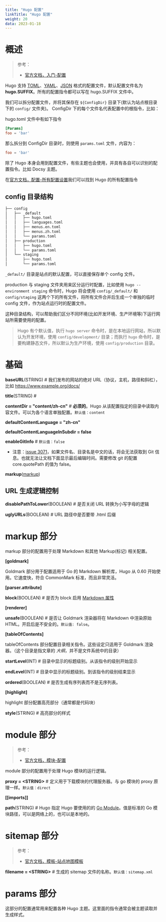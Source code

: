 ```yaml
---
title: "Hugo 配置"
linkTitle: "Hugo 配置"
weight: 20
data: 2023-01-18
---
```


# 概述
>
> 参考：
>
> - [官方文档，入门-配置](https://gohugo.io/getting-started/configuration/)

Hugo 支持 [TOML](/docs/2.编程/无法分类的语言/TOML.md)、[YAML](/docs/2.编程/无法分类的语言/YAML.md)、[JSON](/docs/2.编程/无法分类的语言/JSON.md) 格式的配置文件，默认配置文件名为 **hugo.SUFFIX**。所有的配置指令都可以写在 hugo.SUFFIX 文件中。

我们可以拆分配置文件，并将其保存在 `${ConfigDir}` 目录下(默认为站点根目录下的 `config/` 文件夹)。 ConfigDir 下的每个文件名代表配置中的根指令，比如：

hugo.toml 文件中有如下指令

```toml
[Params]
foo = 'bar'
```

那么拆分到 ConfigDir 目录时，则使用 `params.toml` 文件，内容为：

```toml
foo = 'bar'
```

除了 Hugo 本身会用到配置文件，有些主题也会使用，并具有各自可以识别的配置指令。比如 Docsy 主题。

在[官方文档，配置-所有配置设置](https://gohugo.io/getting-started/configuration/#all-configuration-settings)我们可以找到 Hugo 的所有配置指令

## config 目录结构

```bash
├── config
│   ├── _default
│   │   ├── hugo.toml
│   │   ├── languages.toml
│   │   ├── menus.en.toml
│   │   ├── menus.zh.toml
│   │   └── params.toml
│   ├── production
│   │   ├── hugo.toml
│   │   └── params.toml
│   └── staging
│       ├── hugo.toml
│       └── params.toml
```

`_default/` 目录是站点的默认配置，可以直接保存单个 config 文件。

production 与 staging 文件夹用来区分运行时配置，比如使用 `hugo --environment staging` 命令时，Hugo 将会使用 `config/_default/` 和 `config/staging` 这两个下的所有文件，将所有文件合并后生成一个单独的临时 config 文件，作为站点运行时的配置文件。

这种目录结构，可以帮助我们区分不同环境(比如开发环境、生产环境等)下运行网站所需要使用的配置。

> Hugo 有个默认值，执行 `hugo server` 命令时，是在本地运行网站，所以默认为开发环境，使用 `config/development/` 目录；而执行 `hugo` 命令时，是要构建静态文件，所以默认为生产环境，使用 `config/production` 目录。

# 基础

**baseURL**(STRING) # 我们发布的网站的绝对 URL（协议，主机，路径和斜杠），比如 https://www.example.org/docs/

**title**(STRING) #

**contentDir = "content/zh-cn"** # **必须的**。Hugo 从该配置指定的目录中读取内容文件。可以为各个语言单独配置。`默认值：content`

**defaultContentLanguage = "zh-cn"**

**defaultContentLanguageInSubdir = false**

**enableGitInfo** # `默认值：false`

- 注意：[issue 3071](https://github.com/gohugoio/hugo/issues/3071)，如果文件名、目录名是中文的话，将会无法获取到 Git 信息。也就无法让文档下面显示最后编辑时间。需要修改 git 的配置 core.quotePath 的值为 false。

**markup**([markup](#markup%20部分))

## URL 生成逻辑控制

**disablePathToLower**(BOOLEAN) # 是否关闭 URL 转换为小写字母的逻辑

**uglyURLs**(BOOLEAN) # URL 路径中是否要带 .html 后缀

# markup 部分

markup 部分的配置用于处理 Markdown 和其他 Markup(标记) 相关配置。

**\[goldmark]**

Goldmark 部分用于配置适用于 Go 的 Markdown 解析库，Hugo 从 0.60 开始使用。它速度快，符合 CommonMark 标准，而且非常灵活。

**\[parser.attribute]**

**block**(BOOLEAN) # 是否为 block 启用 [Markdown 属性](https://gohugo.io/content-management/markdown-attributes/)

**\[renderer]**

**unsafe**(BOOLEAN) # 是否让 Goldmark 渲染器将在 Markdown 中渲染原始 HTML。开启后是不安全的。`默认值: false`。

**\[tableOfContents]**

tableOfContents 部分配置目录相关指令。这些设定只适用于 Goldmark 渲染器。（这个目录是指文章的 *大纲*，并不是文件系统中的目录）

**startLevel**(INT) # 目录中显示的标题级别。从该指令的级别开始显示

**endLevel**(INT) # 目录中显示的标题级别。到该指令的级别结束显示

**ordered**(BOOLEAN) # 是否生成有序列表而不是无序列表。

**\[highlight]**

highlight 部分配置高亮部分（通常都是代码块）

**style**(STRING) # 高亮部分的样式

# module 部分

> 参考：
>
> - [官方文档，模块-配置](https://gohugo.io/hugo-modules/configuration/)

module 部分的配置用于处理 Hugo 模块的运行逻辑。

**proxy = \<STRING>** # 定义用于下载模块的代理服务器。与 go 模块的 proxy 原理一样。`默认值：direct`

**\[\[imports]]**

**path**(STRING) # Hugo 指定 Hugo 要使用的的 [Go Module](/docs/2.编程/高级编程语言/Go/Go%20环境安装与使用/Go%20Module.md)。值是标准的 Go 模块路径，可以是网络上的，也可以是本地的。

# sitemap 部分

> 参考：
>
> - [官方文档，模板-站点地图模板](https://gohugo.io/templates/sitemap-template/)

**filename = \<STRING>** # 生成的 sitemap 文件的名称。`默认值：sitemap.xml`

# params 部分

这部分的配置通常用来配置各种 Hugo 主题。这里面的指令通常会被主题读取并生成样式。